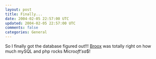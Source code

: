 ```yaml
---           
layout: post
title: Finally...
date: 2004-02-05 22:57:00 UTC
updated: 2004-02-05 22:57:00 UTC
comments: false
categories: General
---
```

So I finally got the database figured out!!! [Broox](derek.broox.com) was totally right on how much mySQL and php rocks Micro$oft's a$$!
